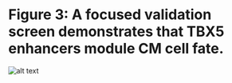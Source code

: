 # Figure 3: A focused validation screen demonstrates that TBX5 enhancers module CM cell fate.

![alt text](https://github.com/darmen04/Repression-of-CHD-associated-enhancers-delays-human-cardiomyocyte-lineage-commitment/blob/main/Data/Markdown_Images/Github_Fig3.png)

